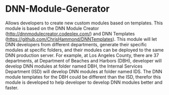 # DNN-Module-Generator
Allows developers to create new custom modules based on templates.  This module is based on the DNN Module Creator (http://dnnmodulecreator.codeplex.com/) and DNN Templates (https://github.com/ChrisHammond/DNNTemplates). This module will let DNN developers from different departments, generate their specific modules at specific folders, and their modules can be deployed to the same DNN production server. For example, at Los Angeles County, there are 37 departments, at Department of Beaches and Harbors (DBH), developer will develop DNN modules at folder named DBH, the Internal Services Department (ISD) will develop DNN modules at folder named IDS. The DNN module templates for the DBH could be different than the ISD, therefor this module is developed to help developer to develop DNN modules better and faster.
